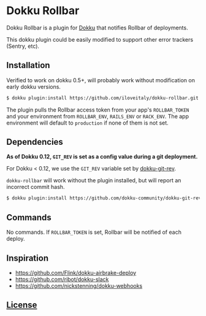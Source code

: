 # Dokku Rollbar

Dokku Rollbar is a plugin for [Dokku](https://github.com/progrium/dokku) that notifies Rollbar of deployments.

This dokku plugin could be easily modified to support other error trackers (Sentry, etc).

## Installation

Verified to work on dokku 0.5+, will probably work without modification on early dokku versions.
```sh
$ dokku plugin:install https://github.com/iloveitaly/dokku-rollbar.git
```

The plugin pulls the Rollbar access token from your app's `ROLLBAR_TOKEN` and
your environment from `ROLLBAR_ENV`, `RAILS_ENV` or `RACK_ENV`. The app environment
will default to `production` if none of them is not set.

## Dependencies

**As of Dokku 0.12, `GIT_REV` is set as a config value during a git deployment.**

For Dokku < 0.12, we use the `GIT_REV` variable set by [dokku-git-rev](https://github.com/dokku-community/dokku-git-rev).

`dokku-rollbar` will work without the plugin installed, but will report an incorrect commit hash.

```sh
$ dokku plugin:install https://github.com/dokku-community/dokku-git-rev.git --name dokku-git-rev
```

## Commands

No commands. If `ROLLBAR_TOKEN` is set, Rollbar will be notified of each deploy.

## Inspiration

* https://github.com/Flink/dokku-airbrake-deploy
* https://github.com/ribot/dokku-slack
* https://github.com/nickstenning/dokku-webhooks

## [License](LICENSE)
